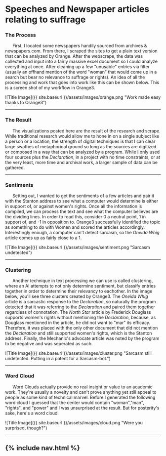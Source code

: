 # Speeches and Newspaper articles relating to suffrage
### The Process
&nbsp;&nbsp;&nbsp;&nbsp;&nbsp;&nbsp;First, I located some newspapers handily sourced from archives & newspapers.com. From there, I scraped the sites to get a plain text version that can be analyzed by Orange. After the webscrape, the data was collected and input into a fairly massive excel document so I could analyze everything at once. After cleaning up a few "unusable" entries via filter (usually an offhand mention of the word "woman" that would come up in a search but bear no relevance to suffrage or rights). An idea of all the processing and work that goes into work like this can be shown below. This is a screen shot of my workflow in Orange3.

![Title Image]({{ site.baseurl }}/assets/images/orange.png "Work made easy thanks to Orange3")

---

### The Result
&nbsp;&nbsp;&nbsp;&nbsp;&nbsp;&nbsp;The visualizations posted here are the result of the research and scrape. While traditional research would allow me to hone in on a single subject like a person or a location, the strength of digital techniques is that I can clear large swathes of metaphorical ground so long as the sources are digitized or composed in a way that can be analyzed by a program. While I only used four sources plus the *Declaration*, in a project with no time constraints, or at the very least, more time and archival work, a larger sample of data can be gathered.

---

### Sentiments
&nbsp;&nbsp;&nbsp;&nbsp;&nbsp;&nbsp;Setting out, I wanted to get the sentiments of a few articles and pair it with the Stanton address to see what a computer would determine is either in support of, or against women's rights. Once all the information is compiled, we can process the text and see what the computer believes are the dividing lines. In order to read this, consider 0 a neutral point, 1 in support of, and -1 in opposition to. Orange3 successfully identified the topic as something to do with Women and scored the articles accordingly. Interestingly enough, a computer can't detect sarcasm, so the *Oneida Whig* article comes up as fairly close to a 1.

![Title Image]({{ site.baseurl }}/assets/images/sentiment.png "Sarcasm undetected")

---

### Clustering
&nbsp;&nbsp;&nbsp;&nbsp;&nbsp;&nbsp;Another technique in text processing we can use is called clustering, where an AI attempts to not only determine sentiment, but classify entries together in order to determine their relevancy to eachother. In the image below, you'll see three clusters created by Orange3. The *Oneida Whig* article is a sarcastic response to the *Declaration*, so naturally the program detected that it was referring to the *Declaration* and paired them together regardless of connotation. The *North Star* article by Frederick Douglass supports women's rights without mentioning the *Declaration*, because, as Douglass mentioned in the article, he did not want to "mar" its efficacy. Therefore, it was placed with the only other document that did not mention the *Declaration* and still supported women's rights, which is the Stanton address. Finally, the Mechanic's advocate article was noted by the program to be negative and was seperated as such.

![Title Image]({{ site.baseurl }}/assets/images/cluster.png "Sarcasm still undetected. Putting in a patent for a Sarcasm-bot.")

---

### Word Cloud
&nbsp;&nbsp;&nbsp;&nbsp;&nbsp;&nbsp;Word Clouds actually provide no real insight or value to an academic work. They're usually a novelty and can't prove anything yet still appeal to people as some kind of technical marvel. Before I generated the following word cloud I guessed that the center would contain "woman","man", "rights", and "power" and I was unsurprised at the result. But for posterity's sake, here's a word cloud.

![Title Image]({{ site.baseurl }}/assets/images/cloud.png "Were you surprised, though?")




---
{% include nav.html %}
---
